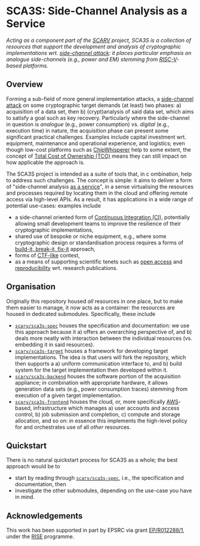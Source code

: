 # SCA3S: Side-Channel Analysis as a Service

<!--- -------------------------------------------------------------------- --->

*Acting as a component part of the
[SCARV](https://www.scarv.org)
project,
SCA3S is a collection of resources that support the development 
and analysis of cryptographic implementations wrt.
[side-channel attack](https://en.wikipedia.org/wiki/Side-channel_attack):
it places particular emphasis on analogue side-channels (e.g.,
power and EM) stemming from
[RISC-V](https://riscv.org)-based
platforms.*

<!--- -------------------------------------------------------------------- --->

## Overview

Forming a sub-field of more general implementation attacks, a
[side-channel attack](https://en.wikipedia.org/wiki/Side-channel_attack)
on some cryptographic target demands (at least) two phases:
a) acquisition of a data set,
   then
b) (crypt)analysis of said data set, which aims to satisfy a
   goal such as key recovery.
Particularly where the side-channel in question is
*analogue* (e.g., power consumption)
vs.
 *digital* (e.g., execution time)
in nature, the acquisition phase can present some significant
practical challenges.  Examples include
capital investment wrt. equipment, maintenance and operational experience, and logistics;
even though low-cost platforms such as
[ChipWhisperer](https://newae.com/tools/chipwhisperer)
help to some extent, the concept of
[Total Cost of Ownership (TCO)](https://en.wikipedia.org/wiki/Total_cost_of_ownership)
means they can still impact on how applicable the approach is.

The SCA3S project is intended as a suite of tools that, in c
ombination, help to address such challenges.  The concept is 
simple: it aims to deliver a form of
"side-channel analysis [as a service](https://en.wikipedia.org/wiki/As_a_service)",
in a sense virtualising the resources and processes required
by locating them in the cloud and offering remote access via
high-level APIs.  As a result, it has applications in a wide
range of potential use-cases: examples include

- a side-channel oriented form of
  [Continuous Integration (CI)](https://en.wikipedia.org/wiki/Continuous_integration),
  potentially allowing small development teams to improve the
  resilience of their cryptographic implementations,
- shared use of bespoke or niche equipment, e.g., where some
  cryptographic design or standardisation process requires a
  forms of
  [build-it, break-it, fix-it](https://builditbreakit.org) 
  approach,
- forms of
  [CTF-like](https://en.wikipedia.org/wiki/Capture_the_flag#Computer_security)
  contest,
- as a means of supporting scientific tenets such as
  [open access](https://en.wikipedia.org/wiki/Open_access)
  and
  [reproducibility](https://en.wikipedia.org/wiki/Reproducibility)
  wrt. research publications.

<!--- -------------------------------------------------------------------- --->

## Organisation

Originally this repository housed *all* resources in one place,
but to make them easier to manage, it *now* acts as a container: 
the resources are housed in dedicated submodules.  Specifically, 
these include

- [`scarv/sca3s-spec`](https://github.com/scarv/sca3s-spec)
  houses the
  specification and documentation: we use this approach because 
  it
  a) offers an overarching perspective of,
     and
  b) deals more neatly with interaction between
  the individual resources (vs. embedding it in said resources).
- [`scarv/sca3s-target`](https://github.com/scarv/sca3s-target)
  houses a
  framework for developing target implementations.  The idea is
  that users will fork the repository, which then supports a
  a) uniform communication interface to,
     and
  b) build system for
  the target implementation then developed within it.
- [`scarv/sca3s-backend`](https://github.com/scarv/sca3s-backend)
  houses the
  software portion of the acquisition appliance; in combination
  with appropriate hardware, it allows generation data sets
  (e.g., power consumption traces)
  stemming from execution of a given target implementation.
- [`scarv/sca3s-frontend`](https://github.com/scarv/sca3s-frontend)
  houses the
  cloud, or, more specifically
  [AWS](https://en.wikipedia.org/wiki/Amazon_Web_Services)-based,
  infrastructure which manages
  a) user accounts and access control,
  b) job submission and completion,
  c) compute and storage allocation,
  and so on: in essence this implements the high-level policy for
  and orchestrates use of all *other* resources.

<!--- -------------------------------------------------------------------- --->

## Quickstart

There is no natural quickstart process for SCA3S as a whole; the 
best approach would be to

- start by reading through
  [`scarv/sca3s-spec`](https://github.com/scarv/sca3s-spec),
  i.e., the specification and documentation,
  then
- investigate the other submodules, depending on the use-case
  you have in mind.

<!--- -------------------------------------------------------------------- --->

## Acknowledgements

This work has been supported in part by EPSRC via grant 
[EP/R012288/1](https://gow.epsrc.ukri.org/NGBOViewGrant.aspx?GrantRef=EP/R012288/1),
under the [RISE](http://www.ukrise.org) programme.

<!--- -------------------------------------------------------------------- --->
